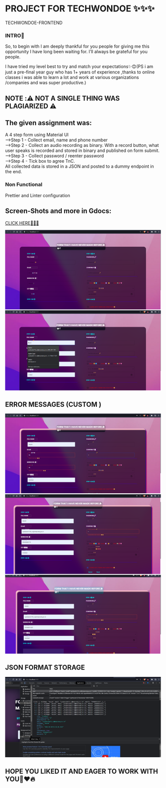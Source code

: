 # PROJECT FOR TECHWONDOE ✨✨✨

TECHWONDOE-FRONTEND
### INTRO🐶
So, to begin with I am deeply thankful for you people for giving me this opportunity I have long been waiting for. I’ll always be grateful for you people.

I have tried my level best to try and match your expectations✨😊(PS i am just a pre-final year guy who has 1+ years of experience ,thanks to online classes i was able to learn a lot and work at various organizations /companies and was super productive.)
## NOTE :⚠️ NOT A SINGLE THING WAS PLAGIARIZED ⚠️
## The given assignment was:
A 4 step form using Material UI<br>
-->Step 1 - Collect email, name and phone number<br>
-->Step 2 - Collect an audio recording as binary. With a record button, what user speaks is recorded and stored in binary and published on form submit.<br>
-->Step 3 - Collect password / reenter password<br>
-->Step 4 - Tick box to agree TnC.<br>
All collected data is stored in a JSON and posted to a dummy endpoint in the end.
### Non Functional
Prettier and Linter configuration



## Screen-Shots and more in Gdocs:
<a href="https://docs.google.com/document/d/1a7z8lrOZmmtNyzwwyliZ7xOqcn21NNQeK99mj5F37hQ/edit?usp=sharing">CLICK HERE🥳✨😊</a>

<img src="/Images/1.png"></img>
<img src="/Images/2fill.png"></img>
## ERROR MESSAGES (CUSTOM )
<img src="/Images/3error.png"></img>
<img src="/Images/4er.png"></img>
<img src="/Images/passnot.png"></img>
## JSON FORMAT STORAGE
<img src="/Images/json.png"></img>

## HOPE YOU LIKED IT AND EAGER TO WORK WITH YOU🥺❤️🔥
